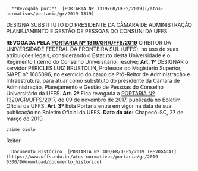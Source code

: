       **Revogada por:**  [PORTARIA Nº 1319/GR/UFFS/2019](/atos-normativos/portaria/gr/2019-1319) 

   DESIGNA SUBSTITUTO DO PRESIDENTE DA CÂMARA DE ADMINISTRAÇÃO PLANEJAMENTO E GESTÃO DE PESSOAS DO CONSUNI DA UFFS  

 **REVOGADA PELA [PORTARIA Nº 1319/GR/UFFS/2019](https://www.uffs.edu.br/atos-normativos/portaria/gr/2019-1319)**   O REITOR DA UNIVERSIDADE FEDERAL DA FRONTEIRA SUL (UFFS), no uso de suas atribuições legais, considerando o Estatuto desta Universidade e o Regimento Interno do Conselho Universitário, resolve; **Art. 1º**  DESIGNAR o servidor PÉRICLES LUIZ BRUSTOLIN, Professor do Magistério Superior, SIAPE nº 1685096, no exercício do cargo de Pró-Reitor de Administração e Infraestrutura, para atuar como substituto do presidente da Câmara de Administração, Planejamento e Gestão de Pessoas do Conselho Universitário da UFFS. **Art. 2º**  Fica revogada a [PORTARIA Nº 1320/GR/UFFS/2017](https://www.uffs.edu.br/atos-normativos/portaria/gr/2017-1320), de 09 de novembro de 2017, publicada no Boletim Oficial da UFFS. **Art. 3º**  Esta Portaria entra em vigor na data de sua publicação no Boletim Oficial da UFFS.        **Data do ato:** Chapecó-SC, 27 de março de 2019.   
 

    Jaime Giolo   
 Reitor 

      Documento Histórico  [PORTARIA Nº 300/GR/UFFS/2019 (REVOGADA)](https://www.uffs.edu.br/atos-normativos/portaria/gr/2019-0300/@@download/documento_historico)     
      